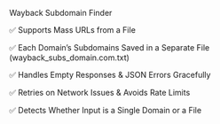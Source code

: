 Wayback Subdomain Finder

✅ Supports Mass URLs from a File

✅ Each Domain’s Subdomains Saved in a Separate File (wayback_subs_domain.com.txt)

✅ Handles Empty Responses & JSON Errors Gracefully

✅ Retries on Network Issues & Avoids Rate Limits

✅ Detects Whether Input is a Single Domain or a File
